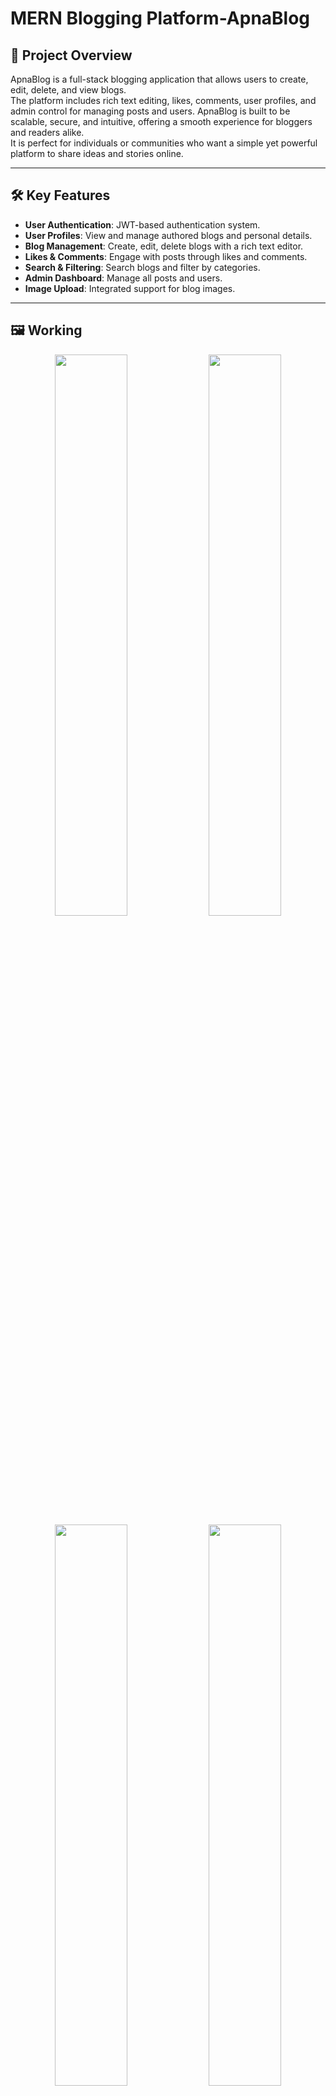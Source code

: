 # **MERN Blogging Platform-ApnaBlog**

## 📄 Project Overview
ApnaBlog is a full-stack blogging application that allows users to create, edit, delete, and view blogs.  
The platform includes rich text editing, likes, comments, user profiles, and admin control for managing posts and users.
ApnaBlog is built to be scalable, secure, and intuitive, offering a smooth experience for bloggers and readers alike.  
It is perfect for individuals or communities who want a simple yet powerful platform to share ideas and stories online.

---

## **🛠 Key Features**

- **User Authentication**: JWT-based authentication system.  
- **User Profiles**: View and manage authored blogs and personal details.  
- **Blog Management**: Create, edit, delete blogs with a rich text editor.  
- **Likes & Comments**: Engage with posts through likes and comments.  
- **Search & Filtering**: Search blogs and filter by categories.  
- **Admin Dashboard**: Manage all posts and users.  
- **Image Upload**: Integrated support for blog images.

---
## 🖼 Working

<div align="center">
  <img src="https://github.com/user-attachments/assets/82d088d3-db22-4c52-af11-8eeb85604e9b" width="48%">
  <img src="https://github.com/user-attachments/assets/3ab9cd86-a8d4-43f6-895c-d01ba28d63af" width="48%">
</div>

<div align="center">
  <img src="https://github.com/user-attachments/assets/f109ff82-95dd-47ac-85bc-b06377563372" width="48%">
  <img src="https://github.com/user-attachments/assets/d58582b5-6181-456c-acd3-0c9f3dc1c887" width="48%">
</div>

---

## **💻 Tech Stack**

### **Frontend**
- React.js  
- Redux  
- Tailwind CSS  
- React Quill (Rich text editor)  

### **Backend**
- Node.js  
- Express.js  
- MongoDB  

### **Other Tools**
- GitHub (Version control)  
- Postman (API testing)  

---

## **🚀 Installation & Setup**

### **Backend**
```bash
cd backend
npm install
npm run dev
```

### **Frontend**
```bash
cd frontend
npm install
npm run dev
```


---

## 🖼 Screenshots
*(Add project screenshots here)*

---

## 📌 Future Enhancements
- **Real-time notifications**  
- **Dark mode toggle**  
- **Enhanced search with tags & keywords**  
- **Analytics dashboard for blogs**

---

## 📜 License
This project is licensed under the **MIT License**.
